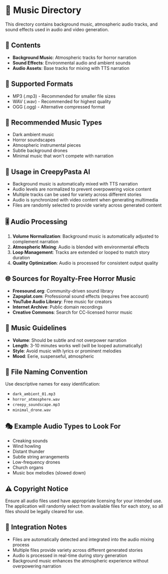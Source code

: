 # 🎵 Music Directory

This directory contains background music, atmospheric audio tracks, and sound effects used in audio and video generation.

## 📁 Contents

- **Background Music**: Atmospheric tracks for horror narration
- **Sound Effects**: Environmental audio and ambient sounds
- **Audio Assets**: Base tracks for mixing with TTS narration

## 🎼 Supported Formats
- MP3 (.mp3) - Recommended for smaller file sizes
- WAV (.wav) - Recommended for highest quality
- OGG (.ogg) - Alternative compressed format

## 🎨 Recommended Music Types
- Dark ambient music
- Horror soundscapes
- Atmospheric instrumental pieces
- Subtle background drones
- Minimal music that won't compete with narration

## 🔧 Usage in CreepyPasta AI

- Background music is automatically mixed with TTS narration
- Audio levels are normalized to prevent overpowering voice content
- Multiple tracks can be used for variety across different stories
- Audio is synchronized with video content when generating multimedia
- Files are randomly selected to provide variety across generated content

## 🎚️ Audio Processing

1. **Volume Normalization**: Background music is automatically adjusted to complement narration
2. **Atmospheric Mixing**: Audio is blended with environmental effects
3. **Loop Management**: Tracks are extended or looped to match story duration
4. **Quality Optimization**: Audio is processed for consistent output quality

## 🌐 Sources for Royalty-Free Horror Music
- **Freesound.org**: Community-driven sound library
- **Zapsplat.com**: Professional sound effects (requires free account)
- **YouTube Audio Library**: Free music for creators
- **Internet Archive**: Public domain recordings
- **Creative Commons**: Search for CC-licensed horror music

## 🎼 Music Guidelines
- **Volume**: Should be subtle and not overpower narration
- **Length**: 3-10 minutes works well (will be looped automatically)
- **Style**: Avoid music with lyrics or prominent melodies
- **Mood**: Eerie, suspenseful, atmospheric

## 📝 File Naming Convention
Use descriptive names for easy identification:
- `dark_ambient_01.mp3`
- `horror_atmosphere.wav`
- `creepy_soundscape.mp3`
- `minimal_drone.wav`

## 🎭 Example Audio Types to Look For
- Creaking sounds
- Wind howling
- Distant thunder
- Subtle string arrangements
- Low-frequency drones
- Church organs
- Music box melodies (slowed down)

## ⚠️ Copyright Notice

Ensure all audio files used have appropriate licensing for your intended use. The application will randomly select from available files for each story, so all files should be legally cleared for use.

## 🔄 Integration Notes

- Files are automatically detected and integrated into the audio mixing process
- Multiple files provide variety across different generated stories
- Audio is processed in real-time during story generation
- Background music enhances the atmospheric experience without overpowering narration
